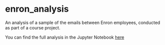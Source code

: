 # enron_analysis
An analysis of a sample of the emails between Enron employees, conducted as part of a course project.

You can find the full analysis in the Jupyter Notebook [here](EnronAnalysis.ipynb)
